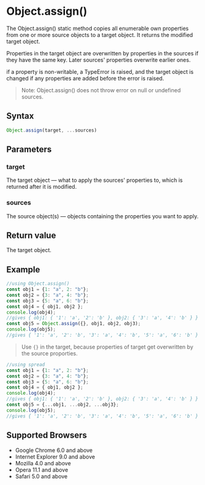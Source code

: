 # Object.assign()

The Object.assign() static method copies all enumerable own properties from one or more source objects to a target object. It returns the modified target object.

Properties in the target object are overwritten by properties in the sources if they have the same key. Later sources' properties overwrite earlier ones.

if a property is non-writable, a TypeError is raised, and the target object is changed if any properties are added before the error is raised.

>Note: Object.assign() does not throw error on null or undefined sources.

## Syntax

```js
Object.assign(target, ...sources)
```

## Parameters

### target

The target object — what to apply the sources' properties to, which is returned after it is modified.

### sources

The source object(s) — objects containing the properties you want to apply.

## Return value

The target object.

## Example

```js
//using Object.assign()
const obj1 = {1: "a", 2: "b"};
const obj2 = {3: "a", 4: "b"};
const obj3 = {5: "a", 6: "b"};
const obj4 = { obj1, obj2 };
console.log(obj4);
//gives { obj1: { '1': 'a', '2': 'b' }, obj2: { '3': 'a', '4': 'b' } }
const obj5 = Object.assign({}, obj1, obj2, obj3);
console.log(obj5);
//gives { '1': 'a', '2': 'b', '3': 'a', '4': 'b', '5': 'a', '6': 'b' }
```

>Use `{}` in the target, because properties of target get overwritten by the source proporties.

```js
//using spread
const obj1 = {1: "a", 2: "b"};
const obj2 = {3: "a", 4: "b"};
const obj3 = {5: "a", 6: "b"};
const obj4 = { obj1, obj2 };
console.log(obj4);
//gives { obj1: { '1': 'a', '2': 'b' }, obj2: { '3': 'a', '4': 'b' } }
const obj5 = {...obj1, ...obj2, ...obj3};
console.log(obj5);
//gives { '1': 'a', '2': 'b', '3': 'a', '4': 'b', '5': 'a', '6': 'b' }
```

## Supported Browsers

- Google Chrome 6.0 and above
- Internet Explorer 9.0 and above
- Mozilla 4.0 and above
- Opera 11.1 and above
- Safari 5.0 and above
